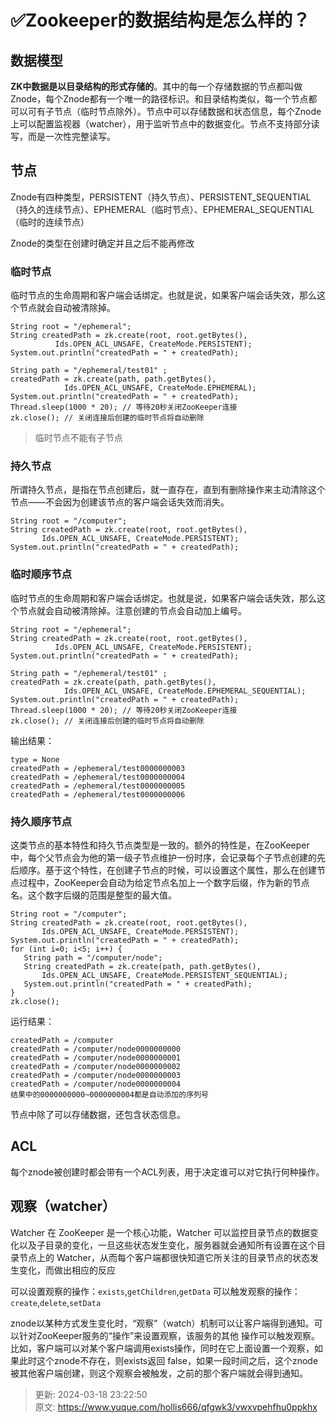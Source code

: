 # ✅Zookeeper的数据结构是怎么样的？

## 数据模型


**ZK中数据是以目录结构的形式存储的**。其中的每一个存储数据的节点都叫做Znode，每个Znode都有一个唯一的路径标识。和目录结构类似，每一个节点都可以可有子节点（临时节点除外）。节点中可以存储数据和状态信息，每个Znode上可以配置监视器（watcher），用于监听节点中的数据变化。节点不支持部分读写，而是一次性完整读写。



## 节点


Znode有四种类型，PERSISTENT（持久节点）、PERSISTENT_SEQUENTIAL（持久的连续节点）、EPHEMERAL（临时节点）、EPHEMERAL_SEQUENTIAL（临时的连续节点）



Znode的类型在创建时确定并且之后不能再修改



### 临时节点


临时节点的生命周期和客户端会话绑定。也就是说，如果客户端会话失效，那么这个节点就会自动被清除掉。



```plain
String root = "/ephemeral";
String createdPath = zk.create(root, root.getBytes(),
          Ids.OPEN_ACL_UNSAFE, CreateMode.PERSISTENT);
System.out.println("createdPath = " + createdPath);

String path = "/ephemeral/test01" ; 
createdPath = zk.create(path, path.getBytes(),
            Ids.OPEN_ACL_UNSAFE, CreateMode.EPHEMERAL);
System.out.println("createdPath = " + createdPath);
Thread.sleep(1000 * 20); // 等待20秒关闭ZooKeeper连接
zk.close(); // 关闭连接后创建的临时节点将自动删除
```



> 临时节点不能有子节点
>



### 持久节点


所谓持久节点，是指在节点创建后，就一直存在，直到有删除操作来主动清除这个节点——不会因为创建该节点的客户端会话失效而消失。



```plain
String root = "/computer";
String createdPath = zk.create(root, root.getBytes(),
       Ids.OPEN_ACL_UNSAFE, CreateMode.PERSISTENT);
System.out.println("createdPath = " + createdPath);
```



### 临时顺序节点


临时节点的生命周期和客户端会话绑定。也就是说，如果客户端会话失效，那么这个节点就会自动被清除掉。注意创建的节点会自动加上编号。



```plain
String root = "/ephemeral";
String createdPath = zk.create(root, root.getBytes(),
          Ids.OPEN_ACL_UNSAFE, CreateMode.PERSISTENT);
System.out.println("createdPath = " + createdPath);

String path = "/ephemeral/test01" ; 
createdPath = zk.create(path, path.getBytes(),
            Ids.OPEN_ACL_UNSAFE, CreateMode.EPHEMERAL_SEQUENTIAL);
System.out.println("createdPath = " + createdPath);
Thread.sleep(1000 * 20); // 等待20秒关闭ZooKeeper连接
zk.close(); // 关闭连接后创建的临时节点将自动删除
```



输出结果：



```plain
type = None
createdPath = /ephemeral/test0000000003
createdPath = /ephemeral/test0000000004
createdPath = /ephemeral/test0000000005
createdPath = /ephemeral/test0000000006
```



### 持久顺序节点


这类节点的基本特性和持久节点类型是一致的。额外的特性是，在ZooKeeper中，每个父节点会为他的第一级子节点维护一份时序，会记录每个子节点创建的先后顺序。基于这个特性，在创建子节点的时候，可以设置这个属性，那么在创建节点过程中，ZooKeeper会自动为给定节点名加上一个数字后缀，作为新的节点名。这个数字后缀的范围是整型的最大值。



```plain
String root = "/computer";
String createdPath = zk.create(root, root.getBytes(),
       Ids.OPEN_ACL_UNSAFE, CreateMode.PERSISTENT);
System.out.println("createdPath = " + createdPath);
for (int i=0; i<5; i++) {
   String path = "/computer/node";
   String createdPath = zk.create(path, path.getBytes(),
       Ids.OPEN_ACL_UNSAFE, CreateMode.PERSISTENT_SEQUENTIAL);
   System.out.println("createdPath = " + createdPath);
}
zk.close();
```



运行结果：



```plain
createdPath = /computer
createdPath = /computer/node0000000000
createdPath = /computer/node0000000001
createdPath = /computer/node0000000002
createdPath = /computer/node0000000003
createdPath = /computer/node0000000004
结果中的0000000000~0000000004都是自动添加的序列号
```



节点中除了可以存储数据，还包含状态信息。



## ACL


每个znode被创建时都会带有一个ACL列表，用于决定谁可以对它执行何种操作。



## 观察（watcher）


Watcher 在 ZooKeeper 是一个核心功能，Watcher 可以监控目录节点的数据变化以及子目录的变化，一旦这些状态发生变化，服务器就会通知所有设置在这个目录节点上的 Watcher，从而每个客户端都很快知道它所关注的目录节点的状态发生变化，而做出相应的反应



可以设置观察的操作：`exists`,`getChildren`,`getData` 可以触发观察的操作：`create`,`delete`,`setData`



znode以某种方式发生变化时，“观察”（watch）机制可以让客户端得到通知。可以针对ZooKeeper服务的“操作”来设置观察，该服务的其他 操作可以触发观察。比如，客户端可以对某个客户端调用exists操作，同时在它上面设置一个观察，如果此时这个znode不存在，则exists返回 false，如果一段时间之后，这个znode被其他客户端创建，则这个观察会被触发，之前的那个客户端就会得到通知。





> 更新: 2024-03-18 23:22:50  
> 原文: <https://www.yuque.com/hollis666/qfgwk3/vwxvpehfhu0ppkhx>